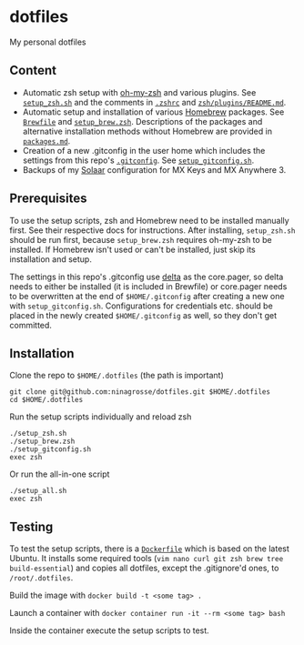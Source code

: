 # dotfiles
My personal dotfiles

## Content

- Automatic zsh setup with [oh-my-zsh](https://github.com/ohmyzsh/ohmyzsh) and various plugins. See [`setup_zsh.sh`](setup_zsh.sh) and the comments in [`.zshrc`](.zshrc) and [`zsh/plugins/README.md`](zsh/plugins/README.md).
- Automatic setup and installation of various [Homebrew](https://brew.sh/) packages. See [`Brewfile`](Brewfile) and [`setup_brew.zsh`](setup_brew.zsh). Descriptions of the packages and alternative installation methods without Homebrew are provided in [`packages.md`](packages.md).
- Creation of a new .gitconfig in the user home which includes the settings from this repo's [`.gitconfig`](.gitconfig). See [`setup_gitconfig.sh`](setup_gitconfig.sh).
- Backups of my [Solaar](https://github.com/pwr-Solaar/Solaar) configuration for MX Keys and MX Anywhere 3.

## Prerequisites
To use the setup scripts, zsh and Homebrew need to be installed manually first. See their respective docs for instructions. After installing, `setup_zsh.sh` should be run first, because `setup_brew.zsh` requires oh-my-zsh to be installed. If Homebrew isn't used or can't be installed, just skip its installation and setup.

The settings in this repo's .gitconfig use [delta](https://dandavison.github.io/delta/installation.html) as the core.pager, so delta needs to either be installed (it is included in Brewfile) or core.pager needs to be overwritten at the end of `$HOME/.gitconfig` after creating a new one with `setup_gitconfig.sh`. Configurations for credentials etc. should be placed in the newly created `$HOME/.gitconfig` as well, so they don't get committed.

## Installation
Clone the repo to `$HOME/.dotfiles` (the path is important)
```shell
git clone git@github.com:ninagrosse/dotfiles.git $HOME/.dotfiles
cd $HOME/.dotfiles
```

Run the setup scripts individually and reload zsh
```shell
./setup_zsh.sh
./setup_brew.zsh
./setup_gitconfig.sh
exec zsh
```

Or run the all-in-one script
```shell
./setup_all.sh
exec zsh
```

## Testing
To test the setup scripts, there is a [`Dockerfile`](Dockerfile) which is based on the latest Ubuntu. It installs some required tools (`vim nano curl git zsh brew tree build-essential`) and copies all dotfiles, except the .gitignore'd ones, to `/root/.dotfiles`.

Build the image with `docker build -t <some tag> .`

Launch a container with `docker container run -it --rm <some tag> bash`

Inside the container execute the setup scripts to test.
